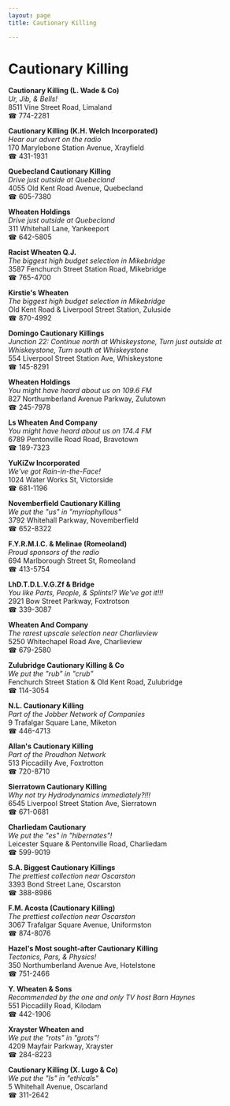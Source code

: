```yaml
---
layout: page 
title: Cautionary Killing

---
```



# Cautionary Killing


 **Cautionary Killing (L. Wade & Co)**  
_Ur, Jib, & Bells!_  
8511 Vine Street Road, Limaland  
☎ 774-2281

**Cautionary Killing (K.H. Welch Incorporated)**  
_Hear our advert on the radio_  
170 Marylebone Station Avenue, Xrayfield  
☎ 431-1931

**Quebecland Cautionary Killing**  
_Drive just outside at Quebecland_  
4055 Old Kent Road Avenue, Quebecland  
☎ 605-7380

**Wheaten Holdings**  
_Drive just outside at Quebecland_  
311 Whitehall Lane, Yankeeport  
☎ 642-5805

**Racist Wheaten Q.J.**  
_The biggest high budget selection in Mikebridge_  
3587 Fenchurch Street Station Road, Mikebridge  
☎ 765-4700

**Kirstie's Wheaten**  
_The biggest high budget selection in Mikebridge_  
Old Kent Road & Liverpool Street Station, Zuluside  
☎ 870-4992

**Domingo Cautionary Killings**  
_Junction 22: Continue north at Whiskeystone, Turn just outside at Whiskeystone, Turn south at Whiskeystone_  
554 Liverpool Street Station Ave, Whiskeystone  
☎ 145-8291

**Wheaten Holdings**  
_You might have heard about us on 109.6 FM_  
827 Northumberland Avenue Parkway, Zulutown  
☎ 245-7978

**Ls Wheaten And Company**  
_You might have heard about us on 174.4 FM_  
6789 Pentonville Road Road, Bravotown  
☎ 189-7323

**YuKiZw Incorporated**  
_We've got Rain-in-the-Face!_  
1024 Water Works St, Victorside  
☎ 681-1196

**Novemberfield Cautionary Killing**  
_We put the "us" in "myriophyllous"_  
3792 Whitehall Parkway, Novemberfield  
☎ 652-8322

**F.Y.R.M.I.C. & Melinae (Romeoland)**  
_Proud sponsors of the radio_  
694 Marlborough Street St, Romeoland  
☎ 413-5754

**LhD.T.D.L.V.G.Zf & Bridge**  
_You like Parts, People, & Splints!? We've got it!!!_  
2921 Bow Street Parkway, Foxtrotson  
☎ 339-3087

**Wheaten And Company**  
_The rarest upscale selection near Charlieview_  
5250 Whitechapel Road Ave, Charlieview  
☎ 679-2580

**Zulubridge Cautionary Killing & Co**  
_We put the "rub" in "crub"_  
Fenchurch Street Station & Old Kent Road, Zulubridge  
☎ 114-3054

**N.L. Cautionary Killing**  
_Part of the Jobber Network of Companies_  
9 Trafalgar Square Lane, Miketon  
☎ 446-4713

**Allan's Cautionary Killing**  
_Part of the Proudhon Network_  
513 Piccadilly Ave, Foxtrotton  
☎ 720-8710

**Sierratown Cautionary Killing**  
_Why not try Hydrodynamics immediately?!!!_  
6545 Liverpool Street Station Ave, Sierratown  
☎ 671-0681

**Charliedam Cautionary**  
_We put the "es" in "hibernates"!_  
Leicester Square & Pentonville Road, Charliedam  
☎ 599-9019

**S.A. Biggest Cautionary Killings**  
_The prettiest collection near Oscarston_  
3393 Bond Street Lane, Oscarston  
☎ 388-8986

**F.M. Acosta (Cautionary Killing)**  
_The prettiest collection near Oscarston_  
3067 Trafalgar Square Avenue, Uniformston  
☎ 874-8076

**Hazel's Most sought-after Cautionary Killing**  
_Tectonics, Pars, & Physics!_  
350 Northumberland Avenue Ave, Hotelstone  
☎ 751-2466

**Y. Wheaten & Sons**  
_Recommended by the one and only TV host Barn Haynes_  
551 Piccadilly Road, Kilodam  
☎ 442-1906

**Xrayster Wheaten and**  
_We put the "rots" in "grots"!_  
4209 Mayfair Parkway, Xrayster  
☎ 284-8223

**Cautionary Killing (X. Lugo & Co)**  
_We put the "ls" in "ethicals"_  
5 Whitehall Avenue, Oscarland  
☎ 311-2642

